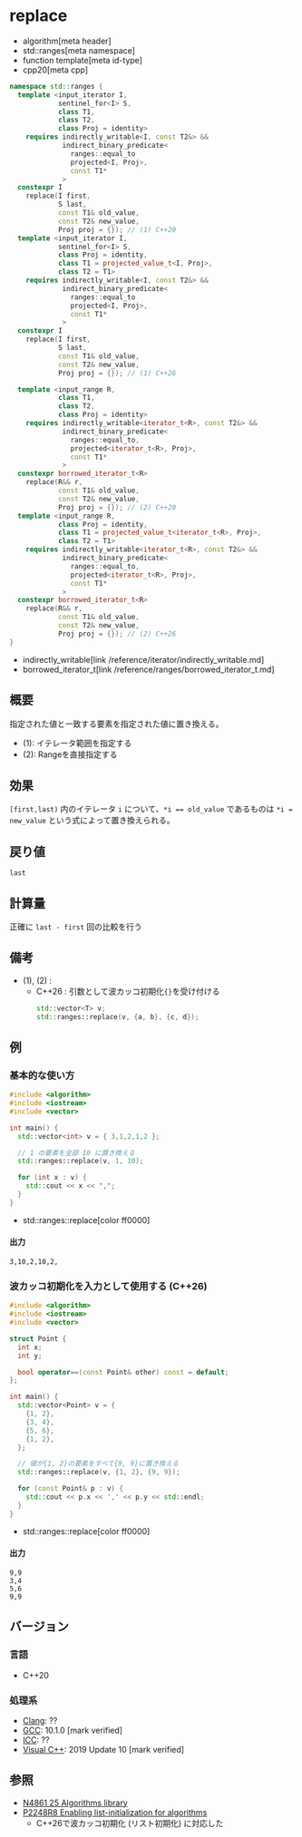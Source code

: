# replace
* algorithm[meta header]
* std::ranges[meta namespace]
* function template[meta id-type]
* cpp20[meta cpp]

```cpp
namespace std::ranges {
  template <input_iterator I,
            sentinel_for<I> S,
            class T1,
            class T2,
            class Proj = identity>
    requires indirectly_writable<I, const T2&> &&
             indirect_binary_predicate<
               ranges::equal_to
               projected<I, Proj>,
               const T1*
             >
  constexpr I
    replace(I first,
            S last,
            const T1& old_value,
            const T2& new_value,
            Proj proj = {}); // (1) C++20
  template <input_iterator I,
            sentinel_for<I> S,
            class Proj = identity,
            class T1 = projected_value_t<I, Proj>,
            class T2 = T1>
    requires indirectly_writable<I, const T2&> &&
             indirect_binary_predicate<
               ranges::equal_to
               projected<I, Proj>,
               const T1*
             >
  constexpr I
    replace(I first,
            S last,
            const T1& old_value,
            const T2& new_value,
            Proj proj = {}); // (1) C++26

  template <input_range R,
            class T1,
            class T2,
            class Proj = identity>
    requires indirectly_writable<iterator_t<R>, const T2&> &&
             indirect_binary_predicate<
               ranges::equal_to,
               projected<iterator_t<R>, Proj>,
               const T1*
             >
  constexpr borrowed_iterator_t<R>
    replace(R&& r,
            const T1& old_value,
            const T2& new_value,
            Proj proj = {}); // (2) C++20
  template <input_range R,
            class Proj = identity,
            class T1 = projected_value_t<iterator_t<R>, Proj>,
            class T2 = T1>
    requires indirectly_writable<iterator_t<R>, const T2&> &&
             indirect_binary_predicate<
               ranges::equal_to,
               projected<iterator_t<R>, Proj>,
               const T1*
             >
  constexpr borrowed_iterator_t<R>
    replace(R&& r,
            const T1& old_value,
            const T2& new_value,
            Proj proj = {}); // (2) C++26
}
```
* indirectly_writable[link /reference/iterator/indirectly_writable.md]
* borrowed_iterator_t[link /reference/ranges/borrowed_iterator_t.md]

## 概要
指定された値と一致する要素を指定された値に置き換える。

- (1): イテレータ範囲を指定する
- (2): Rangeを直接指定する


## 効果
`[first,last)` 内のイテレータ `i` について、`*i == old_value` であるものは `*i = new_value` という式によって置き換えられる。


## 戻り値
`last`


## 計算量
正確に `last - first` 回の比較を行う


## 備考
- (1), (2) :
    - C++26 : 引数として波カッコ初期化`{}`を受け付ける
        ```cpp
        std::vector<T> v;
        std::ranges::replace(v, {a, b}, {c, d});
        ```


## 例
### 基本的な使い方
```cpp example
#include <algorithm>
#include <iostream>
#include <vector>

int main() {
  std::vector<int> v = { 3,1,2,1,2 };

  // 1 の要素を全部 10 に置き換える
  std::ranges::replace(v, 1, 10);

  for (int x : v) {
    std::cout << x << ",";
  }
}
```
* std::ranges::replace[color ff0000]

#### 出力
```
3,10,2,10,2,
```

### 波カッコ初期化を入力として使用する (C++26)
```cpp example
#include <algorithm>
#include <iostream>
#include <vector>

struct Point {
  int x;
  int y;

  bool operator==(const Point& other) const = default;
};

int main() {
  std::vector<Point> v = {
    {1, 2},
    {3, 4},
    {5, 6},
    {1, 2},
  };

  // 値が{1, 2}の要素をすべて{9, 9}に置き換える
  std::ranges::replace(v, {1, 2}, {9, 9});

  for (const Point& p : v) {
    std::cout << p.x << ',' << p.y << std::endl;
  }
}
```
* std::ranges::replace[color ff0000]

#### 出力
```
9,9
3,4
5,6
9,9
```

## バージョン
### 言語
- C++20

### 処理系
- [Clang](/implementation.md#clang): ??
- [GCC](/implementation.md#gcc): 10.1.0 [mark verified]
- [ICC](/implementation.md#icc): ??
- [Visual C++](/implementation.md#visual_cpp): 2019 Update 10 [mark verified]

## 参照
- [N4861 25 Algorithms library](https://timsong-cpp.github.io/cppwp/n4861/algorithms)
- [P2248R8 Enabling list-initialization for algorithms](https://open-std.org/jtc1/sc22/wg21/docs/papers/2024/p2248r8.html)
    - C++26で波カッコ初期化 (リスト初期化) に対応した

